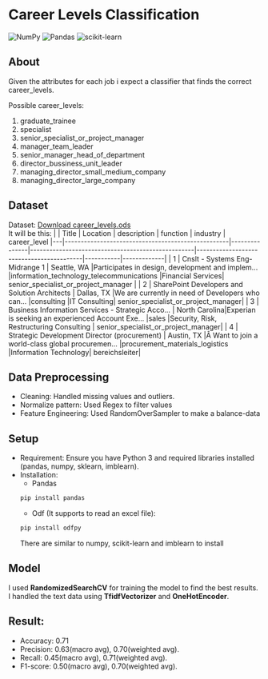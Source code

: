 # Career Levels Classification
![NumPy](https://img.shields.io/badge/numpy-%23013243.svg?style=for-the-badge&logo=numpy&logoColor=white)
![Pandas](https://img.shields.io/badge/pandas-%23150458.svg?style=for-the-badge&logo=pandas&logoColor=white)
![scikit-learn](https://img.shields.io/badge/scikit--learn-%23F7931E.svg?style=for-the-badge&logo=scikit-learn&logoColor=white)

## About

Given the attributes for each job i expect a classifier that finds the correct career_levels. 

Possible career_levels:
  1. graduate_trainee
  2. specialist
  3. senior_specialist_or_project_manager
  4. manager_team_leader
  5. senior_manager_head_of_department
  6. director_bussiness_unit_leader
  7. managing_director_small_medium_company
  8. managing_director_large_company

## Dataset
Dataset: [Download career_levels.ods](https://github.com/tranvietcuong03/career_levels_prediction/blob/master/career_levels.ods) <br>
It will be this: 
|   |  Title                                            | Location      | description                                       | function	                               | industry	| career_level
|---|---------------------------------------------------|---------------|---------------------------------------------------|------------------------------------------|-----------|-------------|
| 1 | Cnslt - Systems Eng- Midrange 1                   | Seattle, WA   |Participates in design, development and implem...	|information_technology_telecommunications |Financial Services| senior_specialist_or_project_manager |
| 2 | SharePoint Developers and Solution Architects     | Dallas, TX    |We are currently in need of Developers who can...  |consulting                                |IT Consulting| senior_specialist_or_project_manager|
| 3 | Business Information Services - Strategic Acco... | North Carolina|Experian is seeking an experienced Account Exe...  |sales                                     |Security, Risk, Restructuring Consulting | senior_specialist_or_project_manager|
| 4 | Strategic Development Director (procurement)	    | Austin, TX    |Â Want to join a world-class global procuremen...  |procurement_materials_logistics           |Information Technology| bereichsleiter|


## Data Preprocessing
* Cleaning: Handled missing values and outliers.
* Normalize pattern: Used Regex to filter values
* Feature Engineering: Used RandomOverSampler to make a balance-data

## Setup
- Requirement: Ensure you have Python 3 and required libraries installed (pandas, numpy, sklearn, imblearn).
- Installation:
  * Pandas
  ```sh
  pip install pandas
  ```
   * Odf (It supports to read an excel file):
  ```sh
  pip install odfpy
  ```
  There are similar to numpy, scikit-learn and imblearn to install
  
## Model

I used **RandomizedSearchCV** for training the model to find the best results. I handled the text data using **TfidfVectorizer** and **OneHotEncoder**.


## Result:
* Accuracy: 0.71
* Precision: 0.63(macro avg), 0.70(weighted avg).
* Recall: 0.45(macro avg), 0.71(weighted avg).
* F1-score: 0.50(macro avg), 0.70(weighted avg).
